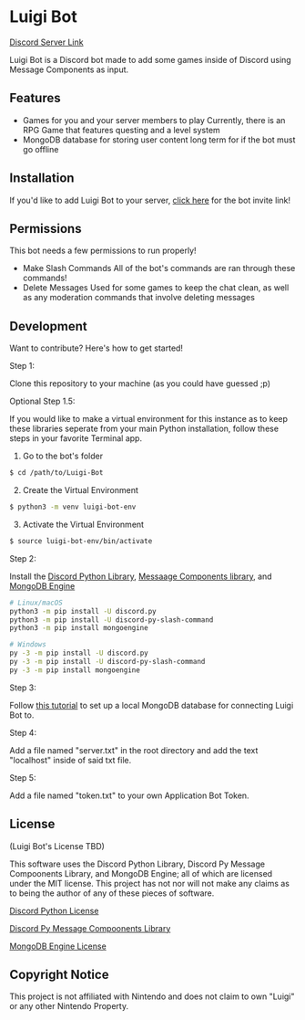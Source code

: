 # Luigi Bot

[Discord Server Link](https://discord.gg/wz8jzp3czd)

Luigi Bot is a Discord bot made to add some games inside of Discord using Message Components as input.

## Features

- Games for you and your server members to play
    Currently, there is an RPG Game that features questing and a level system
- MongoDB database for storing user content long term for if the bot must go offline

## Installation

If you'd like to add Luigi Bot to your server, [click here](https://discord.com/oauth2/authorize?client_id=421169985617002496&scope=bot+applications.commands) for the bot invite link!

## Permissions
This bot needs a few permissions to run properly!
- Make Slash Commands
    All of the bot's commands are ran through these commands!
- Delete Messages
    Used for some games to keep the chat clean, as well as any moderation commands that involve deleting messages

## Development

Want to contribute? Here's how to get started!

Step 1:

Clone this repository to your machine (as you could have guessed ;p)

Optional Step 1.5:

If you would like to make a virtual environment for this instance as to keep these libraries seperate from your main Python installation, follow these steps in your favorite Terminal app.

1. Go to the bot's folder
```sh
$ cd /path/to/Luigi-Bot
```
2. Create the Virtual Environment
```sh
$ python3 -m venv luigi-bot-env
```

3. Activate the Virtual Environment
```sh
$ source luigi-bot-env/bin/activate
```

Step 2:

Install the [Discord Python Library][DPL], [Messaage Components library][MCL], and [MongoDB Engine][MDGE]
```sh
# Linux/macOS
python3 -m pip install -U discord.py
python3 -m pip install -U discord-py-slash-command
python3 -m pip install mongoengine

# Windows
py -3 -m pip install -U discord.py
py -3 -m pip install -U discord-py-slash-command
py -3 -m pip install mongoengine
```

Step 3:

Follow [this tutorial](https://docs.mongodb.com/manual/installation/) to set up a local MongoDB database for connecting Luigi Bot to.

Step 4:

Add a file named "server.txt" in the root directory and add the text "localhost" inside of said txt file.

Step 5:

Add a file named "token.txt" to your own Application Bot Token.

## License

(Luigi Bot's License TBD)

This software uses the Discord Python Library, Discord Py Message Compoonents Library, and MongoDB Engine; all of which are licensed under the MIT license. This project has not nor will not make any claims as to being the author of any of these pieces of software.

[Discord Python License][DPLL]

[Discord Py Message Compoonents Library][MCLL]

[MongoDB Engine License][MDGEL]

## Copyright Notice
This project is not affiliated with Nintendo and does not claim to own "Luigi" or any other Nintendo Property. 

[DPL]: <https://github.com/Rapptz/discord.py>
[DPLL]: <https://github.com/Rapptz/discord.py/blob/master/LICENSE>
[MCL]: <https://github.com/discord-py-slash-commands/discord-py-interactions>
[MCLL]: <https://github.com/discord-py-slash-commands/discord-py-interactions/blob/master/LICENSE>
[MDGE]: <http://mongoengine.org>
[MDGEL]: <https://github.com/MongoEngine/mongoengine/blob/master/LICENSE>
